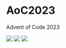 # AoC2023
Advent of Code 2023

<!--- advent_readme_stars table --->


![](https://img.shields.io/badge/day%20📅-15-blue) ![](https://img.shields.io/badge/stars%20⭐-1-yellow) ![](https://img.shields.io/badge/days%20completed-0-red)
